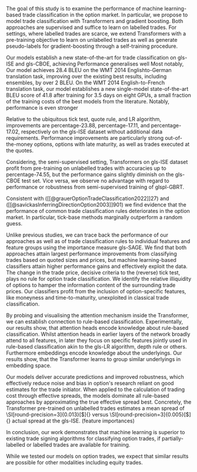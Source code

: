 
The goal of this study is to examine the performance of machine learning-based trade classification in the option market. In particular, we propose to model trade classification with Transformers and gradient boosting. Both approaches are supervised and suffice to learn on labelled trades. For settings, where labelled trades are scarce, we extend Transformers with a pre-training objective to learn on unlabelled trades as well as generate pseudo-labels for gradient-boosting through a self-training procedure.

Our models establish a new state-of-the-art for trade classification on gls-ISE and gls-CBOE, achieving 
Performance generalises well Most notably,
Our model achieves 28.4 BLEU on the WMT 2014 Englishto-German translation task, improving over the existing best results, including ensembles, by over 2 BLEU. On the WMT 2014 English-to-French translation task, our model establishes a new single-model state-of-the-art BLEU score of 41.8 after training for 3.5 days on eight GPUs, a small fraction of the training costs of the best models from the literature.
Notably, performance is even stronger 

Relative to the ubiquitous tick test, quote rule, and LR algorithm, improvements are percentage-23.88, percentage-17.11, and percentage-17.02, respectively on the gls-ISE dataset without additional data requirements. Performance improvements are particularly strong out-of-the-money options, options with late maturity, as well as trades executed at the quotes.

Considering, the semi-supervised setting, Transformers on gls-ISE dataset profit from pre-training on unlabelled trades with accuracies up to percentage-74.55, but the performance gains slightly diminish on the gls-CBOE test set. Vice versa, we observe no advantage with regard to performance or robustness from semi-supervised training of glspl-GBRT.

Consistent with ([[@grauerOptionTradeClassification2022]]27) and ([[@savickasInferringDirectionOption2003]]901) we find evidence that the performance of common trade classification rules deteriorates in the option market. In particular, tick-base methods marginally outperform a random guess.

Unlike previous studies, we can trace back the performance of our approaches as well as of trade classification rules to individual features and feature groups using the importance measure gls-SAGE. We find that both approaches attain largest performance improvements from classifying trades based on quoted sizes and prices, but machine learning-based classifiers attain higher performance gains and effectively exploit the data. The change in the trade price, decisive criteria to the (reverse) tick test, plays no rule for option trade classification. We identify the relative illiquidity of options to hamper the information content of the surrounding trade prices. Our classifiers profit from the inclusion of option-specific features, like moneyness and  time-to-maturity, unexploited in classical trade classification. 

By probing and visualising the attention mechanism inside the Transformer, we can establish connection to rule-based classification. Experimentally, our results show, that attention heads encode knowledge about rule-based classification. Whilst attention heads in earlier layers of the network broadly attend to all features, in later they focus on specific features jointly used in rule-based classification akin to the gls-LR algorithm, depth rule or others.  Furthermore embeddings encode knowledge about the underlyings. Our results show, that the Transformer learns to group similar underlyings in embedding space.

Our models deliver accurate predictions and improved robustness, which effectively reduce noise and bias in option's research reliant on good estimates for the trade initiator. When applied to the calculation of trading cost through effective spreads, the models dominate all rule-based approaches by approximating the true effective spread best. Concretely, the Transformer pre-trained on unlabelled trades estimates a mean spread of  \SI[round-precision=3]{0.013}[\$]{} versus \SI[round-precision=3]{0.005}[\$]{} actual spread at the gls-ISE.
(feature importances)

In conclusion, our work demonstrates that machine learning is superior to existing trade signing algorithms for classifying option trades, if partially-labelled or labelled trades are available for training. 

While we tested our models on option trades, we expect that similar results are possible for other modalities including equity trades. 


